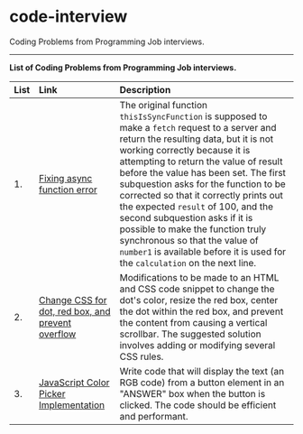 # code-interview
Coding Problems from Programming Job interviews.

---
__List of Coding Problems from Programming Job interviews.__

| List | Link | Description |
|:--|:-----------|:------------------------------|
| 1. | [Fixing async function error](https://github.com/meliy-meyada/code-interview/blob/main/Q01-coding-interviews-2022.md)| The original function ``thisIsSyncFunction`` is supposed to make a ``fetch`` request to a server and return the resulting data, but it is not working correctly because it is attempting to return the value of result before the value has been set. The first subquestion asks for the function to be corrected so that it correctly prints out the expected ``result`` of 100, and the second subquestion asks if it is possible to make the function truly synchronous so that the value of ``number1`` is available before it is used for the ``calculation`` on the next line. | 
| 2. | [Change CSS for dot, red box, and prevent overflow](https://github.com/meliy-meyada/code-interview/blob/main/Q02-coding-interviews-2022.md)| Modifications to be made to an HTML and CSS code snippet to change the dot's color, resize the red box, center the dot within the red box, and prevent the content from causing a vertical scrollbar. The suggested solution involves adding or modifying several CSS rules. |
| 3. | [JavaScript Color Picker Implementation](https://github.com/meliy-meyada/code-interview/blob/main/Q03-coding-interviews-2022.md)| Write code that will display the text (an RGB code) from a button element in an "ANSWER" box when the button is clicked. The code should be efficient and performant. |  

